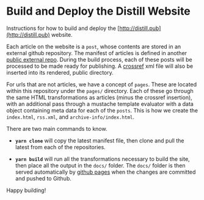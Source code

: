 # Build and Deploy the Distill Website

Instructions for how to build and deploy the [http://distill.pub](http://distill.pub) website.

Each article on the website is a `post`, whose contents are stored in an external github repository. The manifest of articles is defined in another [public external repo](https://github.com/distillpub/posts/blob/master/posts.csv). During the build process, each of these posts will be processed to be made ready for publishing. A [crossref](http://www.crossref.org/) xml file will also be inserted into its rendered, public directory.

For urls that are not articles, we have a concept of `pages`. These are located within this repository under the `pages/` directory. Each of these go through the same HTML transformations as articles (minus the crossref insertion), with an additional pass through a mustache template evaluator with a data object containing meta data for each of the `posts`. This is how we create the `index.html`, `rss.xml`, and `archive-info/index.html`.

There are two main commands to know. 

- **`yarn clone`** will copy the latest manifest file, then clone and pull the latest from each of the repositories.

- **`yarn build`** will run all the transformations necessary to build the site, then place all the output in the `docs/` folder. The `docs/` folder is then served automatically by [github pages](https://help.github.com/articles/configuring-a-publishing-source-for-github-pages/) when the changes are committed and pushed to Github.

Happy building!
